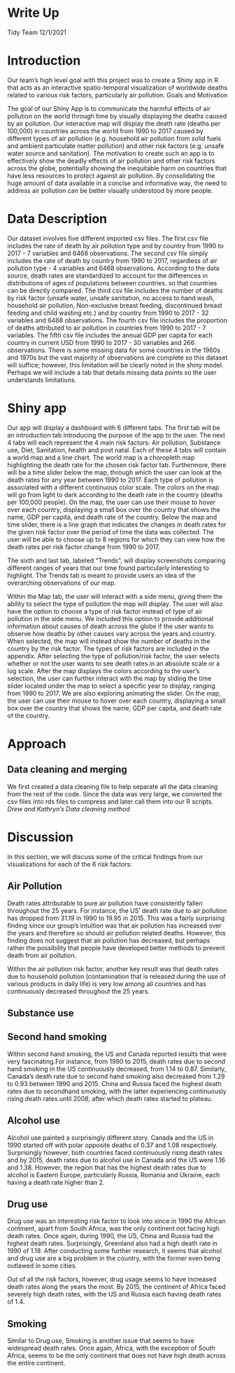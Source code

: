 Write Up
================
Tidy Team
12/1/2021

# Introduction

Our team’s high level goal with this project was to create a Shiny app
in R that acts as an interactive spatio-temporal visualization of
worldwide deaths related to various risk factors, particularly air
pollution. Goals and Motivation

The goal of our Shiny App is to communicate the harmful effects of air
pollution on the world through time by visually displaying the deaths
caused by air pollution. Our interactive map will display the death rate
(deaths per 100,000) in countries across the world from 1990 to 2017
caused by different types of air pollution (e.g. household air pollution
from solid fuels and ambient particulate matter pollution) and other
risk factors (e.g. unsafe water source and sanitation). The motivation
to create such an app is to effectively show the deadly effects of air
pollution and other risk factors across the globe, potentially showing
the inequitable harm on countries that have less resources to protect
against air pollution. By consolidating the huge amount of data
available in a concise and informative way, the need to address air
pollution can be better visually understood by more people.

# Data Description

Our dataset involves five different imported csv files. The first csv
file includes the rate of death by air pollution type and by country
from 1990 to 2017 - 7 variables and 6468 observations. The second csv
file simply includes the rate of death by country from 1990 to 2017,
regardless of air pollution type - 4 variables and 6468 observations.
According to the data source, death rates are standardized to account
for the differences in distributions of ages of populations between
countries. so that countries can be directly compared. The third csv
file includes the number of deaths by risk factor (unsafe water, unsafe
sanitation, no access to hand wash, household air pollution,
Non-exclusive breast feeding, discontinued breast feeding and child
wasting etc.) and by country from 1990 to 2017 - 32 variables and 6468
observations. The fourth csv file includes the proportion of deaths
attributed to air pollution in countries from 1990 to 2017 - 7
variables. The fifth csv file includes the annual GDP per capita for
each country in current USD from 1990 to 2017 - 30 variables and 266
observations. There is some missing data for some countries in the 1960s
and 1970s but the vast majority of observations are complete so this
dataset will suffice; however, this limitation will be clearly noted in
the shiny model. Perhaps we will include a tab that details missing data
points so the user understands limitations.

# Shiny app

Our app will display a dashboard with 6 different tabs. The first tab
will be an introduction tab introducing the purpose of the app to the
user. The next 4 tabs will each represent the 4 main risk factors: Air
pollution, Substance use, Diet, Sanitation, health and post natal. Each
of these 4 tabs will contain a world map and a line chart. The world map
is a choropleth map highlighting the death rate for the chosen risk
factor tab. Furthermore, there will be a time slider below the map,
through which the user can look at the death rates for any year between
1990 to 2017. Each type of pollution is associated with a different
continuous color scale. The colors on the map will go from light to dark
according to the death rate in the country (deaths per 100,000 people).
On the map, the user can use their mouse to hover over each country,
displaying a small box over the country that shows the name, GDP per
capita, and death rate of the country. Below the map and time slider,
there is a line graph that indicates the changes in death rates for the
given risk factor over the period of time the data was collected. The
user will be able to choose up to 8 regions for which they can view how
the death rates per risk factor change from 1990 to 2017.

The sixth and last tab, labeled “Trends”, will display screenshots
comparing different ranges of years that our time found particularly
interesting to highlight. The Trends tab is meant to provide users an
idea of the overarching observations of our map.

Within the Map tab, the user will interact with a side menu, giving them
the ability to select the type of pollution the map will display. The
user will also have the option to choose a type of risk factor instead
of type of air pollution in the side menu. We included this option to
provide additional information about causes of death across the globe if
the user wants to observe how deaths by other causes vary across the
years and country. When selected, the map will instead show the number
of deaths in the country by the risk factor. The types of risk factors
are included in the appendix. After selecting the type of pollution/risk
factor, the user selects whether or not the user wants to see death
rates in an absolute scale or a log scale. After the map displays the
colors according to the user’s selection, the user can further interact
with the map by sliding the time slider located under the map to select
a specific year to display, ranging from 1990 to 2017. We are also
exploring animating the slider. On the map, the user can use their mouse
to hover over each country, displaying a small box over the country that
shows the name, GDP per capita, and death rate of the country.

# Approach

## Data cleaning and merging

We first created a data cleaning file to help separate all the data
cleaning from the rest of the code. Since the data was very large, we
converted the csv files into rds files to compress and later call them
into our R scripts. *Drew and Kathryn’s Data cleaning method*

# Discussion

In this section, we will discuss some of the critical findings from our
visualizations for each of the 6 risk factors:

## Air Pollution

Death rates attributable to pure air pollution have consistently fallen
throughout the 25 years. For instance, the US’ death rate due to air
pollution has dropped from 31.19 in 1990 to 19.95 in 2015. This was a
fairly surprising finding since our group’s intuition was that air
pollution has increased over the years and therefore so should air
pollution related deaths. However, this finding does not suggest that
air pollution has decreased, but perhaps rather the possibility that
people have developed better methods to prevent death from air
pollution.

Within the air pollution risk factor, another key result was that death
rates due to household pollution (contamination that is released during
the use of various products in daily life) is very low among all
countries and has continuously decreased throughout the 25 years.

## Substance use

## Second hand smoking

Within second hand smoking, the US and Canada reported results that were
very fascinating.For instance, from 1990 to 2015, death rates due to
second hand smoking in the US continuously decreased, from 1.14 to 0.87.
Similarly, Canada’s death rate due to second hand smoking also decreased
from 1.29 to 0.93 between 1990 and 2015. China and Russia faced the
highest death rates due to secondhand smoking, with the latter
experiencing continuously rising death rates until 2008, after which
death rates started to plateau.

## Alcohol use

Alcohol use painted a surprisingly different story. Canada and the US in
1990 started off with polar opposite deaths of 0.37 and 1.08
respectively. Surprisingly however, both countries faced continuously
rising death rates and by 2015, death rates due to alcohol use in Canada
and the US were 1.16 and 1.38. However, the region that has the highest
death rates due to alcohol is Eastern Europe, particularly Russia,
Romania and Ukraine, each having a death rate higher than 2.

## Drug use

Drug use was an interesting risk factor to look into since in 1990 the
African continent, apart from South Africa, was the only continent not
facing high death rates. Once again, during 1990, the US, China and
Russia had the highest death rates. Surprisingly, Greenland also had a
high death rate in 1990 of 1.19. After conducting some further research,
it seems that alcohol and drug use are a big problem in the country,
with the former even being outlawed in some cities.

Out of all the risk factors, however, drug usage seems to have increased
death rates along the years the most. By 2015, the continent of Africa
faced severely high death rates, with the US and Russia each having
death rates of 1.4.

## Smoking

Similar to Drug use, Smoking is another issue that seems to have
widespread death rates. Once again, Africa, with the exception of South
Africa, seems to be the only continent that does not have high death
across the entire continent.
